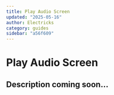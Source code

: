 ```yaml
---
title: Play Audio Screen
updated: "2025-05-16"
author: Electricks
category: guides
sidebar: "a56f609"
---
```


# Play Audio Screen

## Description coming soon...